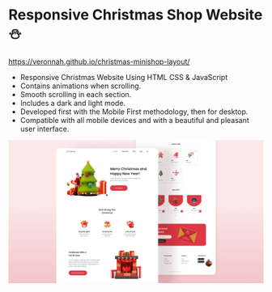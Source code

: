 # Responsive Christmas Shop Website ⛄️
https://veronnah.github.io/christmas-minishop-layout/

- Responsive Christmas Website Using HTML CSS & JavaScript
- Contains animations when scrolling.
- Smooth scrolling in each section.
- Includes a dark and light mode.
- Developed first with the Mobile First methodology, then for desktop.
- Compatible with all mobile devices and with a beautiful and pleasant user interface.

![preview img](/preview.png)
